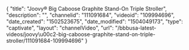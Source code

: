 {
    "title": "Joovy&reg; Big Caboose Graphite Stand-On Triple Stroller",
    "description": "",
    "channelid": "111091684",
    "videoid": "109994696",
    "date_created": "1502523675",
    "date_modified": "1504049173",
    "type": "captivate",
    "layout": "channelVideo",
    "url": "\/bbbusa-latest-videos\/joovy\u00c2-big-caboose-graphite-stand-on-triple-stroller\/111091684-109994696"
}